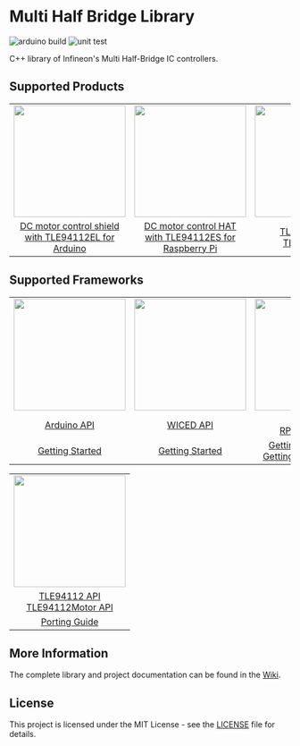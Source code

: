 # Multi Half Bridge Library

![arduino build](https://github.com/Infineon/multi-half-bridge/actions/workflows/arduino_ci.yml/badge.svg)
![unit test](https://github.com/Infineon/multi-half-bridge/actions/workflows/unit_test.yml/badge.svg)

C++ library of Infineon's Multi Half-Bridge IC controllers.

## Supported Products

<table>
    <tr>
        <td><img src="https://github.com/Infineon/Assets/raw/master/Pictures/TLE94112EL_Shield.png" width=200></td>
        <td><img src="https://github.com/Infineon/Assets/raw/master/Pictures/tle94112_hat_Raspberry_Pi.png" width=200></td>
        <td><img src="https://www.infineon.com/export/sites/default/_images/product/power/motor_control_ics/TLE94112ES_TSDSO-24-51_Combi.jpg_1867607890.jpg" width=200></td>
    </tr>
    <tr>
        <td style="text-align: center"><a href="https://github.com/Infineon/multi-half-bridge/wiki/Ino-Getting-Started">DC motor control shield with TLE94112EL for Arduino</a></td>
        <td style="text-align: center"><a href="https://github.com/Infineon/multi-half-bridge/wiki/RPi-Getting-Started">DC motor control HAT with TLE94112ES for Raspberry Pi</a></td>
        <td style="text-align: center"><a href="https://github.com/Infineon/multi-half-bridge/wiki/Home">TLE94112ES / TLE94112EL</a></td>
    </tr>
</table>

## Supported Frameworks

<table>
    <tr>
        <td><img src="https://github.com/infineon/multi-half-bridge/wiki/img/arduino-logo.png" width=200></td>
        <td><img src="https://github.com/infineon/multi-half-bridge/wiki/img/wiced-logo.png" width=200></td>
        <td><img src="https://github.com/infineon/multi-half-bridge/wiki/img/rpi-logo.png" width=200></td>
    </tr>
    <tr>
        <td style="text-align: center"><a href="https://github.com/Infineon/multi-half-bridge/wiki/Arduino-API">Arduino API</a></td>
        <td style="text-align: center"><a href="https://github.com/Infineon/multi-half-bridge/wiki/WICED-API">WICED API</a></td>
        <td style="text-align: center"><a href="https://github.com/Infineon/multi-half-bridge/wiki/RPi-API">RPi API</a><br><a href="https://github.com/Infineon/multi-half-bridge/wiki/RPi-Python-API">RPi Python API</a></td>
    </tr>
    <tr>
        <td style="text-align: center"><a href="https://github.com/Infineon/multi-half-bridge/wiki/Ino-Getting-Started">Getting Started</a></td>
        <td style="text-align: center"><a href="https://github.com/Infineon/multi-half-bridge/wiki/CW-Getting-Started">Getting Started</a></td>
        <td style="text-align: center"><a href="https://github.com/Infineon/multi-half-bridge/wiki/RPi-Getting-Started">Getting Started C++</a><br><a href="https://github.com/Infineon/multi-half-bridge/wiki/Py-Getting-Started">Getting Started Python</a></td>
    </tr>
</table>

<table>
    <tr>
        <td><img src="https://github.com/infineon/multi-half-bridge/wiki/img/cross-platform.png" width=200></td>
    </tr>
    <tr>
        <td style="text-align: center"><a href="https://github.com/Infineon/multi-half-bridge/wiki/TLE94112-API/">TLE94112 API</a><br><a href="https://github.com/Infineon/multi-half-bridge/wiki/TLE94112Motor-API">TLE94112Motor API</a></td>
    </tr>
    <tr>
        <td style="text-align: center"><a href="https://github.com/Infineon/multi-half-bridge/wiki/Porting-Guide">Porting Guide</a></td>
    </tr>
</table>

## More Information
The complete library and project documentation can be found in the [Wiki](https://github.com/Infineon/multi-half-bridge/wiki/Home).

## License

This project is licensed under the MIT License - see the [LICENSE](LICENSE) file for details.